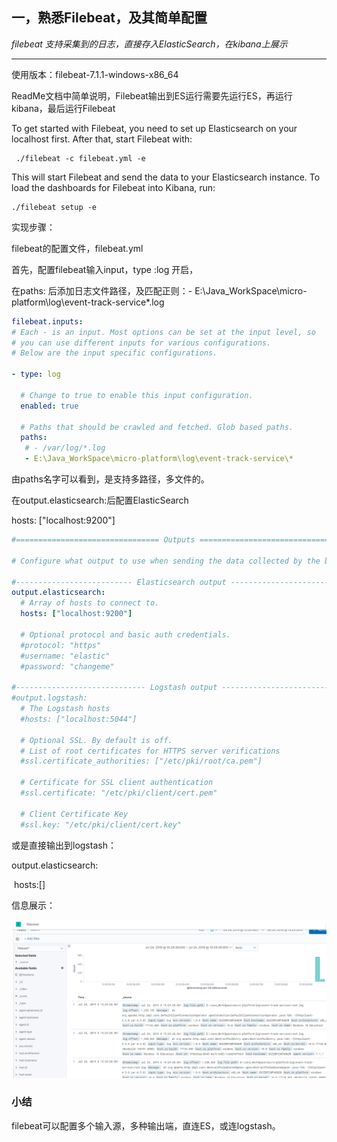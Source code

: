 ## 一，熟悉Filebeat，及其简单配置

*filebeat 支持采集到的日志，直接存入ElasticSearch，在kibana上展示*

---

使用版本：filebeat-7.1.1-windows-x86_64

ReadMe文档中简单说明，Filebeat输出到ES运行需要先运行ES，再运行kibana，最后运行Filebeat

To get started with Filebeat, you need to set up Elasticsearch on
your localhost first. After that, start Filebeat with:

     ./filebeat -c filebeat.yml -e

This will start Filebeat and send the data to your Elasticsearch
instance. To load the dashboards for Filebeat into Kibana, run:

    ./filebeat setup -e



实现步骤：

filebeat的配置文件，filebeat.yml

首先，配置filebeat输入input，type :log 开启，

在paths: 后添加日志文件路径，及匹配正则：- E:\Java_WorkSpace\micro-platform\log\event-track-service\*.log

```yaml
filebeat.inputs:
# Each - is an input. Most options can be set at the input level, so
# you can use different inputs for various configurations.
# Below are the input specific configurations.

- type: log

  # Change to true to enable this input configuration.
  enabled: true

  # Paths that should be crawled and fetched. Glob based paths.
  paths:
   # - /var/log/*.log
   - E:\Java_WorkSpace\micro-platform\log\event-track-service\*
```

由paths名字可以看到，是支持多路径，多文件的。

在output.elasticsearch:后配置ElasticSearch

 hosts: ["localhost:9200"]

```yaml
#================================ Outputs =====================================

# Configure what output to use when sending the data collected by the beat.

#-------------------------- Elasticsearch output ------------------------------
output.elasticsearch:
  # Array of hosts to connect to.
  hosts: ["localhost:9200"]

  # Optional protocol and basic auth credentials.
  #protocol: "https"
  #username: "elastic"
  #password: "changeme"

#----------------------------- Logstash output --------------------------------
#output.logstash:
  # The Logstash hosts
  #hosts: ["localhost:5044"]

  # Optional SSL. By default is off.
  # List of root certificates for HTTPS server verifications
  #ssl.certificate_authorities: ["/etc/pki/root/ca.pem"]

  # Certificate for SSL client authentication
  #ssl.certificate: "/etc/pki/client/cert.pem"

  # Client Certificate Key
  #ssl.key: "/etc/pki/client/cert.key"

```

或是直接输出到logstash：

output.elasticsearch:

​	hosts:[]



信息展示：

![kibana展示日志收集](img/img-post/kibana01.PNG)



### 小结

filebeat可以配置多个输入源，多种输出端，直连ES，或连logstash。